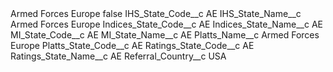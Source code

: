 <?xml version="1.0" encoding="UTF-8"?>
<CustomMetadata xmlns="http://soap.sforce.com/2006/04/metadata" xmlns:xsi="http://www.w3.org/2001/XMLSchema-instance" xmlns:xsd="http://www.w3.org/2001/XMLSchema">
    <label>Armed Forces Europe</label>
    <protected>false</protected>
    <values>
        <field>IHS_State_Code__c</field>
        <value xsi:type="xsd:string">AE</value>
    </values>
    <values>
        <field>IHS_State_Name__c</field>
        <value xsi:type="xsd:string">Armed Forces Europe</value>
    </values>
    <values>
        <field>Indices_State_Code__c</field>
        <value xsi:type="xsd:string">AE</value>
    </values>
    <values>
        <field>Indices_State_Name__c</field>
        <value xsi:type="xsd:string">AE</value>
    </values>
    <values>
        <field>MI_State_Code__c</field>
        <value xsi:type="xsd:string">AE</value>
    </values>
    <values>
        <field>MI_State_Name__c</field>
        <value xsi:type="xsd:string">AE</value>
    </values>
    <values>
        <field>Platts_Name__c</field>
        <value xsi:type="xsd:string">Armed Forces Europe</value>
    </values>
    <values>
        <field>Platts_State_Code__c</field>
        <value xsi:type="xsd:string">AE</value>
    </values>
    <values>
        <field>Ratings_State_Code__c</field>
        <value xsi:type="xsd:string">AE</value>
    </values>
    <values>
        <field>Ratings_State_Name__c</field>
        <value xsi:type="xsd:string">AE</value>
    </values>
    <values>
        <field>Referral_Country__c</field>
        <value xsi:type="xsd:string">USA</value>
    </values>
</CustomMetadata>
